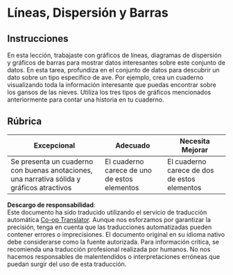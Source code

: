 <!--
CO_OP_TRANSLATOR_METADATA:
{
  "original_hash": "ad163c4fda72c8278280b61cad317ff4",
  "translation_date": "2025-08-24T01:30:43+00:00",
  "source_file": "3-Data-Visualization/09-visualization-quantities/assignment.md",
  "language_code": "es"
}
-->
# Líneas, Dispersión y Barras

## Instrucciones

En esta lección, trabajaste con gráficos de líneas, diagramas de dispersión y gráficos de barras para mostrar datos interesantes sobre este conjunto de datos. En esta tarea, profundiza en el conjunto de datos para descubrir un dato sobre un tipo específico de ave. Por ejemplo, crea un cuaderno visualizando toda la información interesante que puedas encontrar sobre los gansos de las nieves. Utiliza los tres tipos de gráficos mencionados anteriormente para contar una historia en tu cuaderno.

## Rúbrica

Excepcional | Adecuado | Necesita Mejorar
--- | --- | --- |
Se presenta un cuaderno con buenas anotaciones, una narrativa sólida y gráficos atractivos | El cuaderno carece de uno de estos elementos | El cuaderno carece de dos de estos elementos

**Descargo de responsabilidad**:  
Este documento ha sido traducido utilizando el servicio de traducción automática [Co-op Translator](https://github.com/Azure/co-op-translator). Aunque nos esforzamos por garantizar la precisión, tenga en cuenta que las traducciones automatizadas pueden contener errores o imprecisiones. El documento original en su idioma nativo debe considerarse como la fuente autorizada. Para información crítica, se recomienda una traducción profesional realizada por humanos. No nos hacemos responsables de malentendidos o interpretaciones erróneas que puedan surgir del uso de esta traducción.